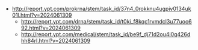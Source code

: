 - http://report.ypt.com/prokrna/stem/task_id/37n4_0rokknu4ugpiv0134uk01l.html?v=2024061309
	- http://report.ypt.com/drna/stem/task_id/t0ki_f8kqc1rvmdcl3u77uoo692.html?v=2024061309
	- http://report.ypt.com/medical/stem/task_id/be9f_dj71d2ou4i0q426dhh84rl.html?v=2024061309
